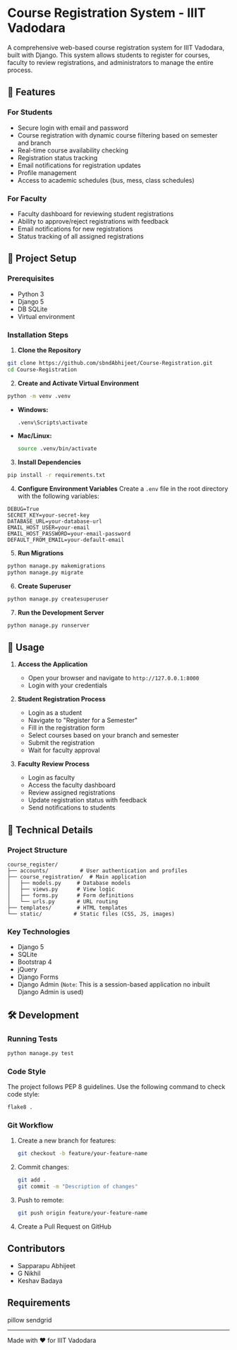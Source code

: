 # Course Registration System - IIIT Vadodara

A comprehensive web-based course registration system for IIIT Vadodara, built with Django. This system allows students to register for courses, faculty to review registrations, and administrators to manage the entire process.

## 🌟 Features

### For Students
- Secure login with email and password
- Course registration with dynamic course filtering based on semester and branch
- Real-time course availability checking
- Registration status tracking
- Email notifications for registration updates
- Profile management
- Access to academic schedules (bus, mess, class schedules)

### For Faculty
- Faculty dashboard for reviewing student registrations
- Ability to approve/reject registrations with feedback
- Email notifications for new registrations
- Status tracking of all assigned registrations


## 🚀 Project Setup

### Prerequisites
- Python 3
- Django 5
- DB SQLite
- Virtual environment

### Installation Steps

1. **Clone the Repository**
```sh
git clone https://github.com/sbndAbhijeet/Course-Registration.git
cd Course-Registration
```

2. **Create and Activate Virtual Environment**
```sh
python -m venv .venv
```
- **Windows:**
  ```sh
  .venv\Scripts\activate
  ```
- **Mac/Linux:**
  ```sh
  source .venv/bin/activate
  ```

3. **Install Dependencies**
```sh
pip install -r requirements.txt
```

4. **Configure Environment Variables**
Create a `.env` file in the root directory with the following variables:
```
DEBUG=True
SECRET_KEY=your-secret-key
DATABASE_URL=your-database-url
EMAIL_HOST_USER=your-email
EMAIL_HOST_PASSWORD=your-email-password
DEFAULT_FROM_EMAIL=your-default-email
```

5. **Run Migrations**
```sh
python manage.py makemigrations
python manage.py migrate
```

6. **Create Superuser**
```sh
python manage.py createsuperuser
```

7. **Run the Development Server**
```sh
python manage.py runserver
```

## 📱 Usage

1. **Access the Application**
   - Open your browser and navigate to `http://127.0.0.1:8000`
   - Login with your credentials

2. **Student Registration Process**
   - Login as a student
   - Navigate to "Register for a Semester"
   - Fill in the registration form
   - Select courses based on your branch and semester
   - Submit the registration
   - Wait for faculty approval

3. **Faculty Review Process**
   - Login as faculty
   - Access the faculty dashboard
   - Review assigned registrations
   - Update registration status with feedback
   - Send notifications to students

## 🔧 Technical Details

### Project Structure
```
course_register/
├── accounts/          # User authentication and profiles
├── course_registration/  # Main application
│   ├── models.py     # Database models
│   ├── views.py      # View logic
│   ├── forms.py      # Form definitions
│   └── urls.py       # URL routing
├── templates/        # HTML templates
└── static/          # Static files (CSS, JS, images)
```

### Key Technologies
- Django 5
- SQLite
- Bootstrap 4
- jQuery
- Django Forms
- Django Admin (`Note`: This is a session-based application no inbuilt Django Admin is used)

## 🛠️ Development

### Running Tests
```sh
python manage.py test
```

### Code Style
The project follows PEP 8 guidelines. Use the following command to check code style:
```sh
flake8 .
```

### Git Workflow
1. Create a new branch for features:
   ```sh
   git checkout -b feature/your-feature-name
   ```
2. Commit changes:
   ```sh
   git add .
   git commit -m "Description of changes"
   ```
3. Push to remote:
   ```sh
   git push origin feature/your-feature-name
   ```
4. Create a Pull Request on GitHub


## Contributors
- Sapparapu Abhijeet
- G Nikhil
- Keshav Badaya


## Requirements
pillow
sendgrid

---
Made with ❤️ for IIIT Vadodara